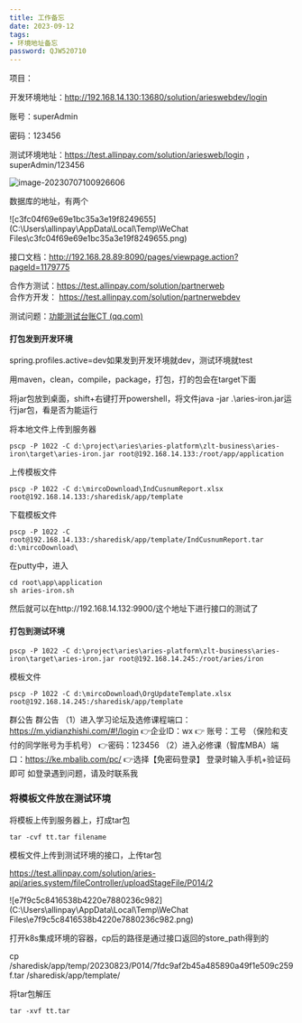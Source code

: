 ```yaml
---
title: 工作备忘
date: 2023-09-12
tags:
- 环境地址备忘
password: QJW520710
---
```


项目：

开发环境地址：http://192.168.14.130:13680/solution/arieswebdev/login

账号：superAdmin

密码：123456

测试环境地址：https://test.allinpay.com/solution/ariesweb/login ，superAdmin/123456 

![image-20230707100926606](C:\Users\allinpay\AppData\Roaming\Typora\typora-user-images\image-20230707100926606.png)

数据库的地址，有两个

![c3fc04f69e69e1bc35a3e19f8249655](C:\Users\allinpay\AppData\Local\Temp\WeChat Files\c3fc04f69e69e1bc35a3e19f8249655.png)

接口文档：http://192.168.28.89:8090/pages/viewpage.action?pageId=1179775

合作方测试：https://test.allinpay.com/solution/partnerweb    
合作方开发：  https://test.allinpay.com/solution/partnerwebdev

测试问题：[功能测试台账CT (qq.com)](https://docs.qq.com/sheet/DQVVuWXRqbW1XV3pu?tab=BB08J2&_t=1686027891858&u=cff1c24cc044464ea7df4af98fdbe079)

#### 打包发到开发环境

spring.profiles.active=dev如果发到开发环境就dev，测试环境就test

用maven，clean，compile，package，打包，打的包会在target下面

将jar包放到桌面，shift+右键打开powershell，将文件java -jar .\aries-iron.jar运行jar包，看是否为能运行

将本地文件上传到服务器

```
pscp -P 1022 -C d:\project\aries\aries-platform\zlt-business\aries-iron\target\aries-iron.jar root@192.168.14.133:/root/app/application
```

上传模板文件

```
pscp -P 1022 -C d:\mircoDownload\IndCusnumReport.xlsx root@192.168.14.133:/sharedisk/app/template

```

下载模板文件

```
pscp -P 1022 -C root@192.168.14.133:/sharedisk/app/template/IndCusnumReport.tar d:\mircoDownload\
```

在putty中，进入

```
cd root\app\application
sh aries-iron.sh
```

然后就可以在http://192.168.14.132:9900/这个地址下进行接口的测试了

#### 打包到测试环境



```
pscp -P 1022 -C d:\project\aries\aries-platform\zlt-business\aries-iron\target\aries-iron.jar root@192.168.14.245:/root/aries/iron
```

模板文件

```
pscp -P 1022 -C d:\mircoDownload\OrgUpdateTemplate.xlsx root@192.168.14.245:/sharedisk/app/template
```





群公告
群公告
（1）进入学习论坛及选修课程端口：https://m.yidianzhishi.com/#!/login
 👉企业ID：wx 
 👉 账号：工号 （保险和支付的同学账号为手机号）
 👉密码：123456
（2）进入必修课（智库MBA）端口：https://ke.mbalib.com/pc/
 👉选择【免密码登录】 登录时输入手机+验证码即可
如登录遇到问题，请及时联系我

### 将模板文件放在测试环境

将模板上传到服务器上，打成tar包

```
tar -cvf tt.tar filename
```

模板文件上传到测试环境的接口，上传tar包

https://test.allinpay.com/solution/aries-api/aries.system/fileController/uploadStageFile/P014/2

![e7f9c5c8416538b4220e7880236c982](C:\Users\allinpay\AppData\Local\Temp\WeChat Files\e7f9c5c8416538b4220e7880236c982.png)

打开k8s集成环境的容器，cp后的路径是通过接口返回的store_path得到的

cp /sharedisk/app/temp/20230823/P014/7fdc9af2b45a485890a49f1e509c259f.tar /sharedisk/app/template/

将tar包解压

```
tar -xvf tt.tar
```

